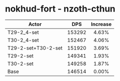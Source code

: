 # nokhud-fort - nzoth-cthun
| Actor | DPS | Increase |
|---|:---:|:---:|
|T29-2_4-set|153292|4.63%|
|T30-2_4-set|152467|4.06%|
|T29-2-set+T30-2-set|151920|3.69%|
|T29-2-set|149341|1.93%|
|T30-2-set|149258|1.87%|
|Base|146514|0.00%|
